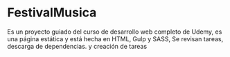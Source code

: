 # FestivalMusica
Es un proyecto guiado del curso de desarrollo web completo de Udemy, es una página estática y está hecha en HTML, Gulp y SASS, Se revisan tareas, descarga de dependencias. y creación de tareas

